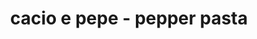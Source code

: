 ---
servings:
notes:
directions: |-
  * Cook the pasta in a large stockpot of generously-salted water
  * Boil your pasta according to package instructions until it just barely al dente (try to avoid overcooking the pasta)
  * While the pasta water comes to a boil finely-grate the cheese by hand
  * Once the pasta is about 1 minute away from being al dente carefully scoop out 2 cups of the starchy boiling pasta water and transfer the water into a separate heat-proof container
  * Set aside
  * Drain the pasta then transfer the pasta back to the hot stockpot placed off of the hot burner.
  * Add in the diced butter, tomatoes, and 1 cup of the starchy pasta water and toss quickly to combine
  * Add in the cheese and black pepper and quickly toss to combine
  * Continue to gradually add in extra starchy pasta water as needed until the cheese has completely melted and turned into a silky sauce that coats the pasta evenly
  * Dish up the hot pasta and serve immediately garnished with extra cheese and black pepper if desired
ingredients: |-
  * 8 ounces pasta (I recommend bucatini, thick spaghetti, linguine, or fettuccine)
  * 3 tablespoons butter (diced into 1-tablespoon chunks)
  * 1 teaspoon freshly-cracked coarse black pepper
  * 2 ounces (about 1 cup) freshly-grated* pecorino or parmesan cheese
  * optional 3 roma tomatoes - chopped
rating: 4
ease: easy
category: side dish
subcategory: pasta
href: 'https://www.gimmesomeoven.com/cacio-e-pepe/#tasty-recipes-60551'
totalTime: 20 mins
cookTime: 10 mins
prepTime: 10 mins
title: cacio e pepe - pepper pasta
path: /cacio-e-pepe-pepper-pasta
---